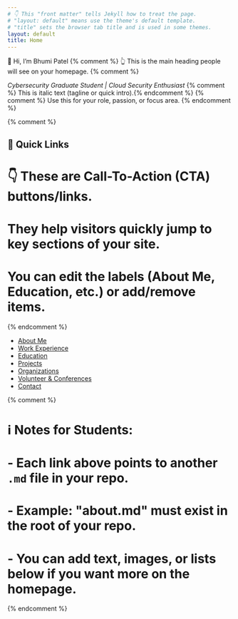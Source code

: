 ```yaml
---
# 👇 This "front matter" tells Jekyll how to treat the page.
# "layout: default" means use the theme's default template.
# "title" sets the browser tab title and is used in some themes.
layout: default
title: Home
---
```


 👋 Hi, I’m Bhumi Patel
{% comment %}  👆 This is the main heading people will see on your homepage. {% comment %} 


_Cybersecurity Graduate Student | Cloud Security Enthusiast_
{% comment %} This is italic text (tagline or quick intro).{% endcomment %}
{% comment %}  Use this for your role, passion, or focus area. {% endcomment %} 


{% comment %}
## 🚀 Quick Links
# 👇 These are Call-To-Action (CTA) buttons/links.
#    They help visitors quickly jump to key sections of your site.
#    You can edit the labels (About Me, Education, etc.) or add/remove items.
{% endcomment %}

- [About Me](about.md)
- [Work Experience](work.md)
- [Education](education.md)
- [Projects](projects.md)
- [Organizations](org.md)
- [Volunteer & Conferences](volunteer.md)
- [Contact](contact.md)

{% comment %}

# ℹ️ Notes for Students:
# - Each link above points to another `.md` file in your repo.
# - Example: "about.md" must exist in the root of your repo.
# - You can add text, images, or lists below if you want more on the homepage.

{% endcomment %}
